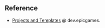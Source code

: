 
## Reference

- [Projects and Templates](https://dev.epicgames.com/documentation/en-us/unreal-engine/working-with-projects-and-templates-in-unreal-engine) @ dev.epicgames.
